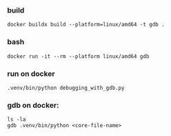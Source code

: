 ### build
```
docker buildx build --platform=linux/amd64 -t gdb .
```

### bash
```
docker run -it --rm --platform linux/amd64 gdb
```

### run on docker
```
.venv/bin/python debugging_with_gdb.py
```

### gdb on docker:
```
ls -la
gdb .venv/bin/python <core-file-name>
```
